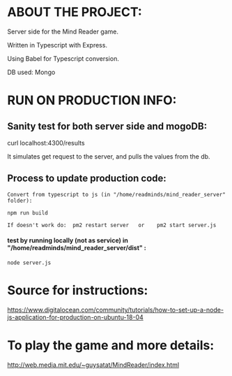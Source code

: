 # ABOUT THE PROJECT:
Server side for the Mind Reader game.

Written in Typescript with Express.

Using Babel for Typescript conversion.

DB used: Mongo

# RUN ON PRODUCTION INFO:

## Sanity test for both server side and mogoDB:
curl localhost:4300/results

It simulates get request to the server, and pulls the values from the db.

## Process to update production code:
    Convert from typescript to js (in "/home/readminds/mind_reader_server" folder):  
    
    npm run build 

    If doesn't work do:  pm2 restart server   or    pm2 start server.js 

#### test by running locally (not as service)  in "/home/readminds/mind_reader_server/dist"  :
    node server.js 

    
    
    
# Source for instructions:
https://www.digitalocean.com/community/tutorials/how-to-set-up-a-node-js-application-for-production-on-ubuntu-18-04 


# To play the game and more details:
http://web.media.mit.edu/~guysatat/MindReader/index.html    



